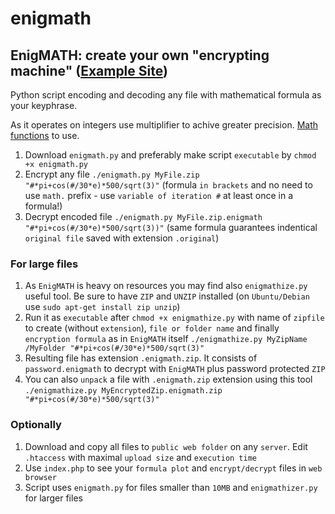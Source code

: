# enigmath
## EnigMATH: create your own "encrypting machine" ([Example Site](https://zygtech.pl/enigmath/?formula=%23*pi%2Bcos%28%23%2F30*e%29*500%2Fsqrt%283%29))

Python script encoding and decoding any file with mathematical formula as your keyphrase.

As it operates on integers use multiplifier to achive greater precision. [Math functions](https://docs.python.org/3/library/math.html) to use.

1. Download `enigmath.py` and preferably make script `executable` by `chmod +x enigmath.py` 
2. Encrypt any file `./enigmath.py MyFile.zip "#*pi+cos(#/30*e)*500/sqrt(3)"` (formula `in brackets` and no need to use `math.` prefix - use `variable of iteration #` at least once in a formula!)
3. Decrypt encoded file `./enigmath.py MyFile.zip.enigmath "#*pi+cos(#/30*e)*500/sqrt(3))"` (same formula guarantees indentical `original file` saved with extension `.original`)

### For large files

1. As `EnigMATH` is heavy on resources you may find also `enigmathize.py` useful tool. Be sure to have `ZIP` and `UNZIP` installed (on `Ubuntu/Debian` use `sudo apt-get install zip unzip`)
2. Run it as `executable` after `chmod +x enigmathize.py` with name of `zipfile` to create (without `extension`), `file or folder name` and finally `encryption formula` as in `EnigMATH` itself `./enigmathize.py MyZipName /MyFolder "#*pi+cos(#/30*e)*500/sqrt(3)"`
3. Resulting file has extension `.enigmath.zip`. It consists of `password.enigmath` to decrypt with `EnigMATH` plus password protected `ZIP`
4. You can also `unpack` a file with `.enigmath.zip` extension using this tool  `./enigmathize.py MyEncryptedZip.enigmath.zip "#*pi+cos(#/30*e)*500/sqrt(3)"`

### Optionally

1. Download and copy all files to `public web folder` on any `server`. Edit `.htaccess` with maximal `upload size` and `execution time`
2. Use `index.php` to see your `formula plot` and `encrypt/decrypt` files in `web browser`
3. Script uses `enigmath.py` for files smaller than `10MB` and `enigmathizer.py` for larger files

